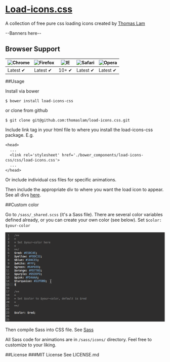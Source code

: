 # [Load-icons.css](http://thomaslam.rocks/bower_components/load-icons-css/index.html)

A collection of free pure css loading icons created by [Thomas Lam](http://thomaslam.rocks)

--Banners here--


## Browser Support
![Chrome](https://raw.github.com/alrra/browser-logos/master/chrome/chrome_48x48.png) | ![Firefox](https://raw.github.com/alrra/browser-logos/master/firefox/firefox_48x48.png) | ![IE](https://raw.github.com/alrra/browser-logos/master/internet-explorer/internet-explorer_48x48.png) | ![Safari](https://raw.github.com/alrra/browser-logos/master/safari/safari_48x48.png) | ![Opera](https://raw.github.com/alrra/browser-logos/master/opera/opera_48x48.png)
--- | --- | --- | --- | --- |
Latest ✔ | Latest ✔ | 10+ ✔ | Latest ✔ | Latest ✔ |

##Usage

Install via bower

```
$ bower install load-icons-css
```

or clone from github

```
$ git clone git@github.com:thomaslam/load-icons.css.git
```
Include link tag in your html file to where you install the load-icons-css package. E.g.

```
<head>
  ...
  <link rel='stylesheet' href='./bower_components/load-icons-css/css/load-icons.css'> 
  ...
</head>
```
Or include individual css files for specific animations.

Then include the appropriate div to where you want the load icon to appear. See all divs [here](http://thomaslam.rocks/bower_components/load-icons-css/index.html).

##Custom color

Go to `/sass/_shared.scss` (it's a Sass file). There are several color variables defined already, or you can create your own color (see below). Set `$color: $your-color`

![Custom color](./asset/load-icon-custom-color.gif)

Then compile Sass into CSS file. See [Sass](http://sass-lang.com/documentation/file.SASS_REFERENCE.html)

All Sass code for animations are in `/sass/icons/` directory. Feel free to customize to your liking.

##License
###MIT License
See LICENSE.md